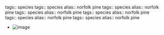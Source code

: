tags:: species
tags:: species
alias:: norfolk pine
tags:: species
alias:: norfolk pine
tags:: species
alias:: norfolk pine
tags:: species
alias:: norfolk pine
tags:: species
alias:: norfolk pine
tags:: species
alias:: norfolk pine

- ![image](https://ipfs.io/ipfs/QmRLeMXb3WDxG4JhEw4kzYefJmayeQ3KG3vBVsGWGvThBR)